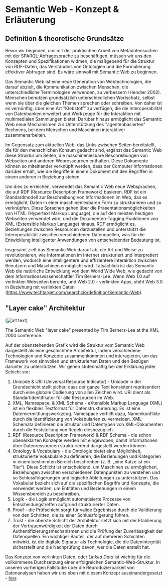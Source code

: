 # Semantic Web - Konzept & Erläuterung
## Definition & theoretische Grundsätze
Bevor wir beginnen, uns mit der praktischen Arbeit von Metadatensuchen mit der SPARQL-Abfragesprache zu beschäftigen, müssen wir uns den Konzepten und Spezifikationen widmen, die maßgebend für die Struktur von RDF-Daten, das Verständnis von Ontologien und die Formulierung effektiver Abfragen sind. Es wäre sinnvoll mit Semantic Web zu beginnen.

Das Semantic Web ist eine neue Generation von Webtechnologien, die darauf abzielt, die Kommunikation zwischen Menschen, die unterschiedliche Terminologien verwenden, zu verbessern (Hendler 2002). Menschen benutzen grundsätzlich unterschiedlichen Wortschatz, selbst wenn sie über die gleichen Themen sprechen oder schreiben. Von daher ist es vernünftig, über eine Art "Klebstoff" zu verfügen, die die Interoperabilität von Datenbanken erweitert und Werkzeuge für die Interaktion mit multimedialen Sammlungen bietet. Darüber hinaus ermöglicht das Semantic Web neue Mechanismen zur Unterstützung des "agentenbasierten" Rechnens, bei dem Menschen und Maschinen interaktiver zusammenarbeiten.

Im Gegensatz zum aktuellen Web, das Links zwischen Seiten bereitstellt, die für den menschlichen Konsum gedacht sind, ergänzt das Semantic Web diese Struktur um Seiten, die maschinenlesbare Beschreibungen von Webseiten und anderen Webressourcen enthalten. Diese Dokumente können so miteinander verknüpft werden, dass der Computer Informationen darüber erhält, wie die Begriffe in einem Dokument mit den Begriffen in einem anderen in Beziehung stehen.

Um dies zu erreichen, verwendet das Semantic Web neue Websprachen, die auf RDF (Resource Description Framework) basieren. RDF ist ein Standardmodell zur Beschreibung von Informationen im Web, das es ermöglicht, Daten in einer maschinenlesbaren Form zu strukturieren und zu verknüpfen. Diese Sprachen gehen über die Präsentationsmöglichkeiten von HTML (Hypertext Markup Language), die auf den meisten heutigen Webseiten verwendet wird, und die Dokumenten-Tagging-Funktionen von XML (Extensible Markup Language) hinaus. RDF ermöglicht es, Beziehungen zwischen Ressourcen darzustellen und unterstützt die Interoperabilität zwischen verschiedenen Datenquellen, was für die Entwicklung intelligenter Anwendungen von entscheidender Bedeutung ist.

Insgesamt zielt das Semantic Web darauf ab, die Art und Weise zu revolutionieren, wie Informationen im Internet strukturiert und interpretiert werden, wodurch eine intelligentere und effizientere Interaktion zwischen Benutzern und Maschinen ermöglicht wird. Tatsächlich ist das Semantic Web die natürliche Entwicklung von dem World Wide Web, wie gedacht von dem Informationswissehschaftler Tim Berners-Lee. Wenn Web 1.0 auf verlinkten Webseiten beruhte, und Web 2.0  - verlinkten Apps, steht Web 3.0 in Beziehung mit verlinkten Daten (https://www.techtarget.com/searchcio/definition/Semantic-Web).

## "Layer cake" Architektur
(![alt text](image.png))

The Semantic Web "layer cake" presented by Tim Berners-Lee at the XML 2000 conference.

Auf der obenstehenden Grafik wird die Struktur vom Semantic Web dargestellt als eine geschichtete Architektur, indem verschiedene Technologien und Konzepte zusammenkommen und interagieren, um das Framework von sinnvollen und strukturierten Daten und den Bezügen darunter zu unterstützen.
Wir gehen stufenmäßig bei der Erklärung jeder Schicht vor:
1. Unicode & URI (Universal Resource Indicator) - Unicode in der Grundschicht stellt sicher, dass der ganze Text konsistent repräsentiert durch eine globale Codierung von allen Zeichen wird. URI dient als Standartidentifikator für alle Ressourcen im Web. 
2. XML, Namespace, & XML Schema - eXtensible Markup Language (XML) ist ein flexibles Textformat für Datenstrukturierung. Es ist eine Datenvermittlungswerkzeug. Namespace verhilft dazu, Namenkonflikte durch die Identifizierung von Vokabularien zu vermeiden. XML-Schemata definieren die Struktur und Datentypen von XML-Dokumenten durch die Feststellung von Regeln diesbezüglich.
3. RDF (Resource Description Framework) & RDF Schema - die schon obenerklärten Konzepte werden mit eingewoben, damit Informationen über Datenressourcen strukturierend dargestellt werden können.
4. Ontology & Vocabulary - die Ontologie bietet eine Möglichkeit, strukturierte Vokabulare zu definieren, die Beziehungen und Kategorien in einem bestimmten Bereich beschreiben (z. B. „eine Katze ist ein Tier“). Diese Schicht ist entscheidend, um Maschinen zu ermöglichen, Beziehungen zwischen verschiedenen Datenpunkten zu verstehen und so Schlussfolgerungen und logische Ableitungen zu unterstützen. Das Vokabular bezieht sich auf die spezifischen Begriffe und Konzepte, die verwendet werden, um Entitäten und Beziehungen in einem Wissensbereich zu beschreiben.
5. Logik - die Logik ermöglicht automatisierte Prozesse von Entscheidungstreffen aufgrund strukturierter Daten.
6. Proof - die Prüfschicht sorgt für valide Ergebnisse durch die Validierung von den Schritten, die zu einer Schlussfolgerung führen. 
7. Trust - die oberste Schicht der Architektur setzt sich mit der Etablierung der Vertrauenwürdigkeit der Daten durch Authentifizierungsmechanismen und die Prüfung der Zuverlässigkeit der Datenquellen. 
Ein wichtiger Bauteil, der auf mehreren Schichten mitwirkt, ist die digitale Signatur als Technologie, die die Datenintegrität sicherstellt und die Nachprüfung davon, wer die Daten erstellt hat. 

Das Konzept von verlinkten Daten, oder *Linked Data* ist wichtig für die vollkommene Durchsetzung einer erfolgreichen Semantic-Web-Struktur. In unseren vorherigen Fallstudie über die Reproduzierbarkeit von Datenanalysen haben wir uns eben mit diesem Konzept auseinandergesetzt - [hier](https://quadriga-dk.github.io/Tabelle-Fallstudie-1/Markdown/16_Linked-Data.html).
